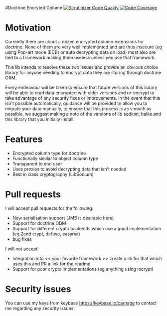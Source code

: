 #Doctrine Encryted Column
[![Scrutinizer Code Quality](https://scrutinizer-ci.com/g/carnage/doctrine-encrypted-column/badges/quality-score.png?b=master)](https://scrutinizer-ci.com/g/carnage/doctrine-encrypted-column/?branch=master) [![Code Coverage](https://scrutinizer-ci.com/g/carnage/doctrine-encrypted-column/badges/coverage.png?b=master)](https://scrutinizer-ci.com/g/carnage/doctrine-encrypted-column/?branch=master)

# Motivation

Currently there are about a dozen encrypted column extensions for doctrine. None of them are very well implemented and are
thus insecure (eg using Pop-art mode (ECB) or auto decrypting data on load) most also are tied to a framework making them
useless unless you use that framework.

This lib intends to resolve these two issues and provide an obvious choice library for anyone needing to encrypt data they
are storing through doctrine ORM.

Every endeavour will be taken to ensure that future versions of this library will be able to read data encrypted with
older versions and re-encrypt to take advantage of any security fixes or improvements. In the event that this isn't
possible automatically, guidance will be provided to allow you to migrate your data manually, to ensure that this process
is as smooth as possible, we suggest making a note of the versions of lib sodium, halite and this library that you initially
install.

# Features

- Encrypted column type for doctrine
- Functionally similar to object column type
- Transparent to end user
- Uses proxies to avoid decrypting data that isn't needed
- Best in class cryptography (LibSodium)

# Pull requests

I will accept pull requests for the following:

- New serialisation support (JMS is desirable here)
- Support for doctrine ODM
- Support for different crypto backends which use a good implementation (eg Zend crypt, defuse, easyrsa)
- bug fixes

I will not accept:

- Integration into << your favorite framework >> create a lib for that which uses this and PR a link for the readme
- Support for poor crypto implementations (eg anything using mcrypt)


# Security issues

You can use my keys from keybase https://keybase.io/carnage to contact me regarding any security issues.